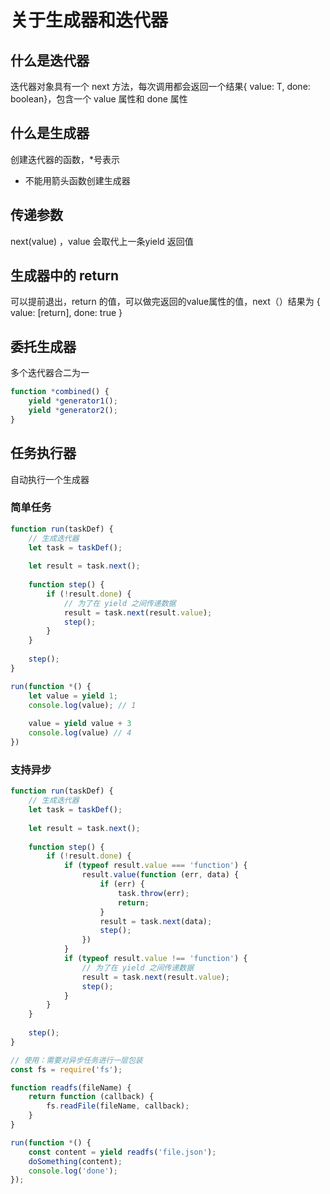 # 关于生成器和迭代器

## 什么是迭代器

迭代器对象具有一个 next 方法，每次调用都会返回一个结果{ value: T, done: boolean}，包含一个 value 属性和 done 属性

## 什么是生成器

创建迭代器的函数，*号表示

- 不能用箭头函数创建生成器

## 传递参数

next(value) ，value 会取代上一条yield 返回值

## 生成器中的 return

可以提前退出，return 的值，可以做完返回的value属性的值，next（）结果为 { value: [return], done: true }

## 委托生成器

多个迭代器合二为一

```js
function *combined() {
    yield *generator1();
    yield *generator2();
}
```

## 任务执行器

自动执行一个生成器

### 简单任务

```js
function run(taskDef) {
    // 生成迭代器
	let task = taskDef();
    
    let result = task.next();
    
    function step() {
		if (!result.done) {
            // 为了在 yield 之间传递数据
            result = task.next(result.value);
            step();
        }
    }
    
    step();
}

run(function *() {
    let value = yield 1;
    console.log(value); // 1
    
    value = yield value + 3
    console.log(value) // 4
})
```

### 支持异步

```js
function run(taskDef) {
    // 生成迭代器
	let task = taskDef();
    
    let result = task.next();
    
    function step() {
		if (!result.done) {
            if (typeof result.value === 'function') {
                result.value(function (err, data) {
                    if (err) {
                        task.throw(err);
                        return;
                    }
                    result = task.next(data);
                    step();
                })
            }
            if (typeof result.value !== 'function') {
                // 为了在 yield 之间传递数据
                result = task.next(result.value);
                step();
            }
        }
    }
    
    step();
}

// 使用：需要对异步任务进行一层包装
const fs = require('fs');

function readfs(fileName) {
    return function (callback) {
        fs.readFile(fileName, callback);
    }
}

run(function *() {
    const content = yield readfs('file.json');
    doSomething(content);
    console.log('done');
});
```

